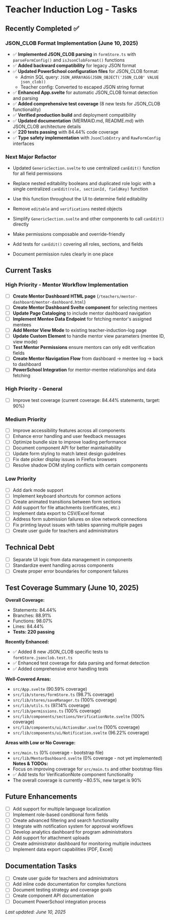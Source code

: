 # Teacher Induction Log - Tasks

## Recently Completed ✅

### JSON_CLOB Format Implementation (June 10, 2025)
- ✅ **Implemented JSON_CLOB parsing** in `formStore.ts` with `parseFormConfig()` and `isJsonClobFormat()` functions
- ✅ **Added backward compatibility** for legacy JSON format
- ✅ **Updated PowerSchool configuration files** for JSON_CLOB format:
  - Admin SQL query: `JSON_ARRAYAGG(JSON_OBJECT('JSON_CLOB' VALUE json_clob))`
  - Teacher config: Converted to escaped JSON string format
- ✅ **Enhanced App.svelte** for automatic JSON_CLOB format detection and parsing
- ✅ **Added comprehensive test coverage** (8 new tests for JSON_CLOB functionality)
- ✅ **Verified production build** and deployment compatibility
- ✅ **Updated documentation** (MERMAID.md, README.md) with JSON_CLOB architecture details
- ✅ **220 tests passing** with 84.44% code coverage
- ✅ **Type safety implementation** with `JsonClobEntry` and `RawFormConfig` interfaces

### Next Major Refactor
- Updated `GenericSection.svelte` to use centralized `canEdit()` function for all field permissions

- Replace nested editability booleans and duplicated role logic with a single centralized `canEdit(role, sectionId, fieldKey)` function
- Use this function throughout the UI to determine field editability
- Remove `editable` and `verifications` nested objects
- Simplify `GenericSection.svelte` and other components to call `canEdit()` directly
- Make permissions composable and override-friendly
- Add tests for `canEdit()` covering all roles, sections, and fields
- Document permission rules clearly in one place

## Current Tasks

### High Priority - Mentor Workflow Implementation
- [ ] **Create Mentor Dashboard HTML page** (`/teachers/mentor-dashboard/mentor-dashboard.html`)
- [ ] **Create Mentor Dashboard Svelte component** for selecting mentees
- [ ] **Update Page Cataloging** to include mentor dashboard navigation
- [ ] **Implement Mentee Data Endpoint** for fetching mentor's assigned mentees
- [ ] **Add Mentor View Mode** to existing teacher-induction-log page
- [ ] **Update Custom Element** to handle mentor view parameters (mentee ID, view mode)
- [ ] **Test Mentor Permissions** ensure mentors can only edit verification fields
- [ ] **Create Mentor Navigation Flow** from dashboard → mentee log → back to dashboard
- [ ] **PowerSchool Integration** for mentor-mentee relationships and data fetching

### High Priority - General
- [ ] Improve test coverage (current coverage: 84.44% statements, target: 90%)

### Medium Priority
- [ ] Improve accessibility features across all components
- [ ] Enhance error handling and user feedback messages
- [ ] Optimize bundle size to improve loading performance
- [ ] Document component API for better maintainability
- [ ] Update form styling to match latest design guidelines
- [ ] Fix date picker display issues in Firefox browsers
- [ ] Resolve shadow DOM styling conflicts with certain components

### Low Priority
- [ ] Add dark mode support
- [ ] Implement keyboard shortcuts for common actions
- [ ] Create animated transitions between form sections
- [ ] Add support for file attachments (certificates, etc.)
- [ ] Implement data export to CSV/Excel format
- [ ] Address form submission failures on slow network connections
- [ ] Fix printing layout issues with tables spanning multiple pages
- [ ] Create user guide for teachers and administrators

## Technical Debt
- [ ] Separate UI logic from data management in components
- [ ] Standardize event handling across components
- [ ] Create proper error boundaries for component failures

## Test Coverage Summary (June 10, 2025)

**Overall Coverage:**
- Statements: 84.44%
- Branches: 88.91%
- Functions: 98.07%
- Lines: 84.44%
- **Tests: 220 passing**

**Recently Enhanced:**
- ✅ Added 8 new JSON_CLOB specific tests to `formStore.jsonclob.test.ts`
- ✅ Enhanced test coverage for data parsing and format detection
- ✅ Added comprehensive error handling tests

**Well-Covered Areas:**
- `src/App.svelte` (90.59% coverage)
- `src/lib/stores/formStore.ts` (98.7% coverage)
- `src/lib/stores/saveManager.ts` (100% coverage)
- `src/lib/utils.ts` (97.14% coverage)
- `src/lib/permissions.ts` (100% coverage)
- `src/lib/components/sections/VerificationNote.svelte` (100% coverage)
- `src/lib/components/ui/ActionsBar.svelte` (100% coverage)
- `src/lib/components/ui/Notification.svelte` (96.22% coverage)

**Areas with Low or No Coverage:**
- `src/main.ts` (0% coverage - bootstrap file)
- `src/lib/MentorDashboard.svelte` (0% coverage - not yet implemented)
**Notes & TODOs:**
- Focus on improving coverage for `src/main.ts` and other bootstrap files
- ✅ Add tests for VerificationNote component functionality 
- The overall coverage is currently ~80.5%, new target is 90%

## Future Enhancements
- [ ] Add support for multiple language localization
- [ ] Implement role-based conditional form fields
- [ ] Create advanced filtering and search functionality
- [ ] Integrate with notification system for approval workflows
- [ ] Develop analytics dashboard for program administrators
- [ ] Add support for attachment uploads
- [ ] Create administrator dashboard for monitoring multiple inductees
- [ ] Implement data export capabilities (PDF, Excel)

## Documentation Tasks
- [ ] Create user guide for teachers and administrators
- [ ] Add inline code documentation for complex functions
- [ ] Document testing strategy and coverage goals
- [ ] Create component API documentation
- [ ] Document PowerSchool integration process

*Last updated: June 10, 2025*
